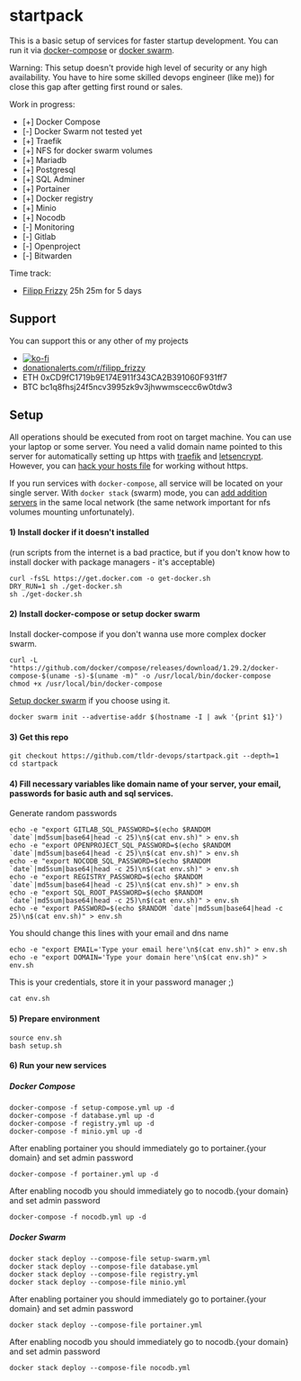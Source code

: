 # startpack

This is a basic setup of services for faster startup development. You can run it via [docker-compose](https://docs.docker.com/compose/) or [docker swarm](https://docs.docker.com/engine/reference/commandline/stack/).

Warning: This setup doesn't provide high level of security or any high availability. You have to hire some skilled devops engineer (like me)) for close this gap after getting first round or sales.

Work in progress:
* [+] Docker Compose
* [-] Docker Swarm not tested yet
* [+] Traefik
* [+] NFS for docker swarm volumes
* [+] Mariadb
* [+] Postgresql
* [+] SQL Adminer
* [+] Portainer
* [+] Docker registry
* [+] Minio
* [+] Nocodb
* [-] Monitoring
* [-] Gitlab
* [-] Openproject
* [-] Bitwarden

Time track:
- [Filipp Frizzy](https://github.com/Friz-zy/) 25h 25m for 5 days

## Support

You can support this or any other of my projects
  - [![ko-fi](https://ko-fi.com/img/githubbutton_sm.svg)](https://ko-fi.com/filipp_frizzy)
  - [donationalerts.com/r/filipp_frizzy](https://www.donationalerts.com/r/filipp_frizzy)
  - ETH 0xCD9fC1719b9E174E911f343CA2B391060F931ff7
  - BTC bc1q8fhsj24f5ncv3995zk9v3jhwwmscecc6w0tdw3

## Setup

All operations should be executed from root on target machine. You can use your laptop or some server.
You need a valid domain name pointed to this server for automatically setting up https with [traefik](https://traefik.io) and [letsencrypt](https://letsencrypt.org). However, you can [hack your hosts file](https://docs.rackspace.com/support/how-to/modify-your-hosts-file/) for working without https.

If you run services with `docker-compose`, all service will be located on your single server. With `docker stack` (swarm) mode, you can [add addition servers](https://docs.docker.com/engine/swarm/swarm-tutorial/add-nodes/) in the same local network (the same network important for nfs volumes mounting unfortunately).

#### 1) Install docker if it doesn't installed
(run scripts from the internet is a bad practice, but if you don't know how to install docker with package managers - it's acceptable)
```
curl -fsSL https://get.docker.com -o get-docker.sh
DRY_RUN=1 sh ./get-docker.sh
sh ./get-docker.sh
```

#### 2) Install docker-compose or setup docker swarm
Install docker-compose if you don't wanna use more complex docker swarm.
```
curl -L "https://github.com/docker/compose/releases/download/1.29.2/docker-compose-$(uname -s)-$(uname -m)" -o /usr/local/bin/docker-compose
chmod +x /usr/local/bin/docker-compose
```

[Setup docker swarm](https://docs.docker.com/engine/reference/commandline/swarm_init/) if you choose using it.
```
docker swarm init --advertise-addr $(hostname -I | awk '{print $1}')
```

#### 3) Get this repo
```
git checkout https://github.com/tldr-devops/startpack.git --depth=1
cd startpack
```

#### 4) Fill necessary variables like domain name of your server, your email, passwords for basic auth and sql services.

Generate random passwords
```
echo -e "export GITLAB_SQL_PASSWORD=$(echo $RANDOM `date`|md5sum|base64|head -c 25)\n$(cat env.sh)" > env.sh
echo -e "export OPENPROJECT_SQL_PASSWORD=$(echo $RANDOM `date`|md5sum|base64|head -c 25)\n$(cat env.sh)" > env.sh
echo -e "export NOCODB_SQL_PASSWORD=$(echo $RANDOM `date`|md5sum|base64|head -c 25)\n$(cat env.sh)" > env.sh
echo -e "export REGISTRY_PASSWORD=$(echo $RANDOM `date`|md5sum|base64|head -c 25)\n$(cat env.sh)" > env.sh
echo -e "export SQL_ROOT_PASSWORD=$(echo $RANDOM `date`|md5sum|base64|head -c 25)\n$(cat env.sh)" > env.sh
echo -e "export PASSWORD=$(echo $RANDOM `date`|md5sum|base64|head -c 25)\n$(cat env.sh)" > env.sh
```

You should change this lines with your email and dns name
```
echo -e "export EMAIL='Type your email here'\n$(cat env.sh)" > env.sh
echo -e "export DOMAIN='Type your domain here'\n$(cat env.sh)" > env.sh
```

This is your credentials, store it in your password manager ;)
```
cat env.sh
```

#### 5) Prepare environment
```
source env.sh
bash setup.sh
```

#### 6) Run your new services

##### Docker Compose
```
docker-compose -f setup-compose.yml up -d
docker-compose -f database.yml up -d
docker-compose -f registry.yml up -d
docker-compose -f minio.yml up -d
```

After enabling portainer you should immediately go to portainer.{your domain} and set admin password
```
docker-compose -f portainer.yml up -d
```

After enabling nocodb you should immediately go to nocodb.{your domain} and set admin password
```
docker-compose -f nocodb.yml up -d
```

##### Docker Swarm
```
docker stack deploy --compose-file setup-swarm.yml
docker stack deploy --compose-file database.yml
docker stack deploy --compose-file registry.yml
docker stack deploy --compose-file minio.yml
```

After enabling portainer you should immediately go to portainer.{your domain} and set admin password
```
docker stack deploy --compose-file portainer.yml
```

After enabling nocodb you should immediately go to nocodb.{your domain} and set admin password
```
docker stack deploy --compose-file nocodb.yml
```
